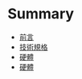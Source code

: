 # Summary

* [前言](README.md)
* [技術規格](specficationmd.md)
* [硬體](docs/hardware.md)
* [硬體](docs/hardware)

